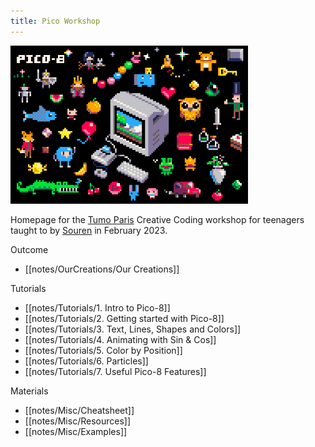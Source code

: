 ```yaml
---
title: Pico Workshop
---
```


<img src="/notes/images/pico8_postcard.png" alt="pico8" width="380"/>

Homepage for the [Tumo Paris](https://paris.tumo.fr) Creative Coding workshop for teenagers taught to by [Souren](https://www.sourencho.com/) in February 2023.

Outcome
- [[notes/OurCreations/Our Creations]]

Tutorials
- [[notes/Tutorials/1. Intro to Pico-8]]
- [[notes/Tutorials/2. Getting started with Pico-8]]
- [[notes/Tutorials/3. Text, Lines, Shapes and Colors]]
- [[notes/Tutorials/4. Animating with Sin & Cos]]
- [[notes/Tutorials/5. Color by Position]]
- [[notes/Tutorials/6. Particles]]
- [[notes/Tutorials/7. Useful Pico-8 Features]]

Materials
- [[notes/Misc/Cheatsheet]]
- [[notes/Misc/Resources]]
- [[notes/Misc/Examples]]
